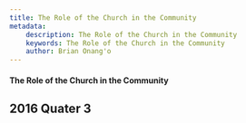 ```yaml
---
title: The Role of the Church in the Community 
metadata:
    description: The Role of the Church in the Community 
    keywords: The Role of the Church in the Community 
    author: Brian Onang'o
---
```


#### The Role of the Church in the Community 

## 2016 Quater 3
